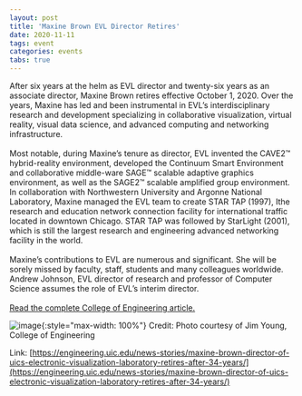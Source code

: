 ```yaml
---
layout: post
title: 'Maxine Brown EVL Director Retires'
date: 2020-11-11
tags: event
categories: events
tabs: true
---
```


After six years at the helm as EVL director and twenty-six years as an associate director, Maxine Brown retires effective October 1, 2020.  Over the years, Maxine has led and been instrumental in EVL&rsquo;s interdisciplinary research and development specializing in collaborative visualization, virtual reality, visual data science, and advanced computing and networking infrastructure.<br><br>
Most notable, during Maxine&rsquo;s tenure as director, EVL invented the CAVE2&trade; hybrid-reality environment, developed the Continuum Smart Environment and collaborative middle-ware SAGE&trade; scalable adaptive graphics environment, as well as the SAGE2&trade; scalable amplified group environment.  In collaboration with Northwestern University and Argonne National Laboratory, Maxine managed the EVL team to create STAR TAP (1997), Ithe research and education network connection facility for international traffic located in downtown Chicago.  STAR TAP was followed by StarLight (2001), which is still the largest research and engineering advanced networking facility in the world.<br><br>
Maxine&rsquo;s contributions to EVL are numerous and significant.  She will be sorely missed by faculty, staff, students and many colleagues worldwide.  Andrew Johnson, EVL director of research and professor of Computer Science assumes the role of EVL&rsquo;s interim director.<br><br>
<a href="https://engineering.uic.edu/news-stories/maxine-brown-director-of-uics-electronic-visualization-laboratory-retires-after-34-years/">Read the complete College of Engineering article.</a>

![image](https://www.evl.uic.edu/output/originals/brown,-maxine-misc_1ui0884.jpg-srcw.jpg){:style="max-width: 100%"}
Credit: Photo courtesy of Jim Young, College of Engineering


Link: [https://engineering.uic.edu/news-stories/maxine-brown-director-of-uics-electronic-visualization-laboratory-retires-after-34-years/](https://engineering.uic.edu/news-stories/maxine-brown-director-of-uics-electronic-visualization-laboratory-retires-after-34-years/)
